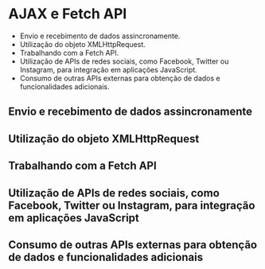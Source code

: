# AJAX e Fetch API

- Envio e recebimento de dados assincronamente.
- Utilização do objeto XMLHttpRequest.
- Trabalhando com a Fetch API.
- Utilização de APIs de redes sociais, como Facebook, Twitter ou Instagram, para integração em aplicações JavaScript.
- Consumo de outras APIs externas para obtenção de dados e funcionalidades adicionais.

## Envio e recebimento de dados assincronamente

## Utilização do objeto XMLHttpRequest

## Trabalhando com a Fetch API

## Utilização de APIs de redes sociais, como Facebook, Twitter ou Instagram, para integração em aplicações JavaScript

## Consumo de outras APIs externas para obtenção de dados e funcionalidades adicionais
